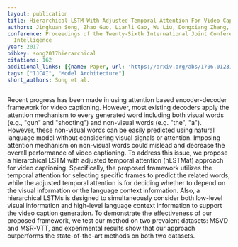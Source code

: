 ```yaml
---
layout: publication
title: Hierarchical LSTM With Adjusted Temporal Attention For Video Captioning
authors: Jingkuan Song, Zhao Guo, Lianli Gao, Wu Liu, Dongxiang Zhang, Heng Tao Shen
conference: Proceedings of the Twenty-Sixth International Joint Conference on Artificial
  Intelligence
year: 2017
bibkey: song2017hierarchical
citations: 162
additional_links: [{name: Paper, url: 'https://arxiv.org/abs/1706.01231'}]
tags: ["IJCAI", "Model Architecture"]
short_authors: Song et al.
---
```

Recent progress has been made in using attention based encoder-decoder
framework for video captioning. However, most existing decoders apply the
attention mechanism to every generated word including both visual words (e.g.,
"gun" and "shooting") and non-visual words (e.g. "the", "a"). However, these
non-visual words can be easily predicted using natural language model without
considering visual signals or attention. Imposing attention mechanism on
non-visual words could mislead and decrease the overall performance of video
captioning. To address this issue, we propose a hierarchical LSTM with adjusted
temporal attention (hLSTMat) approach for video captioning. Specifically, the
proposed framework utilizes the temporal attention for selecting specific
frames to predict the related words, while the adjusted temporal attention is
for deciding whether to depend on the visual information or the language
context information. Also, a hierarchical LSTMs is designed to simultaneously
consider both low-level visual information and high-level language context
information to support the video caption generation. To demonstrate the
effectiveness of our proposed framework, we test our method on two prevalent
datasets: MSVD and MSR-VTT, and experimental results show that our approach
outperforms the state-of-the-art methods on both two datasets.